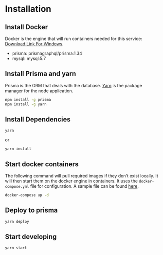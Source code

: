 # Installation

## Install Docker

Docker is the engine that will run containers needed for this service:
[Download Link For Windows](https://hub.docker.com/editions/community/docker-ce-desktop-windows).

* prisma: prismagraphql/prisma:1.34
* mysql: mysql:5.7

## Install Prisma and yarn

Prisma is the ORM that deals with the database.
[Yarn](https://yarnpkg.com/en/docs/install) is the package manager for the node application.

```bash
npm install -g prisma
npm install -g yarn
```

## Install Dependencies

```bash
yarn
```

or

```bash
yarn install
```

## Start docker containers

The following command will pull required images if they don't exist locally.
It will then start them on the docker engine in containers.
It uses the ```docker-compose.yml``` file for configuration.
A sample file can be found [here](https://www.prisma.io/docs/1.34/get-started/01-setting-up-prisma-new-database-JAVASCRIPT-a002/#add-prisma-and-database-docker-images).

```bash
docker-compose up -d
```

## Deploy to prisma

```bash
yarn deploy
```

## Start developing

```bash
yarn start
```
